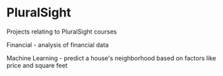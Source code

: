 # PluralSight

Projects relating to PluralSight courses

Financial - analysis of financial data

Machine Learning - predict a house's neighborhood based on factors like price and square feet
